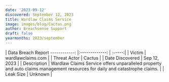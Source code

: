 ```yaml
---
date: '2023-09-12'
discovered: September 12, 2023
title: Wardlaw Claims Service
image: images/blog/Cactus.png
author: Breachsense Support
draft: false
yearmonths: 2023/september
---
```



| Data Breach Report
------------:     |:-------------:    | :-----:|
| Victim      | wardlawclaims.com      | 
| Threat Actor      | Cactus      | 
| Date Discovered      | Sep 12, 2023      | 
| Description      | Wardlaw Claims Service offers unparalleled property and auto claims management resources for daily and catastrophe claims.      | 
| Leak Size      | Unknown      | 

